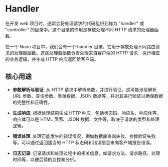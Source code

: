 # Handler


在开发 web 项目时，通常会将处理请求的代码组织到称为 "handler" 或 "controller" 的目录中。这个目录的作用是存放处理不同 HTTP 请求的处理器函数。

在一个 Nunu 项目中，我们会有一个 handler 目录，它用于存放处理不同路由请求的处理器函数。这些处理器函数负责处理来自客户端的 HTTP 请求，执行相应的业务逻辑，并生成 HTTP 响应返回给客户端。

## 核心用途
* **参数解析与验证**: 从 HTTP 请求中解析参数，并进行验证。这可能涉及解析 URL 参数、查询参数、表单数据、JSON 数据等，并对其进行验证以确保数据的完整性和正确性。
* **生成响应**: 根据处理结果生成 HTTP 响应，包括状态码、响应头、响应体等。响应体可以是 HTML 页面、JSON 数据、文件等，取决于请求的类型和处理逻辑。
* **错误处理**: 处理可能发生的错误情况，例如数据库查询失败、参数验证失败等。可以通过返回适当的 HTTP 状态码和错误信息来向客户端报告错误。

* **日志记录**: 记录请求和处理过程中的相关信息，如请求方法、请求路径、处理时间等，以便后续的监控和分析。